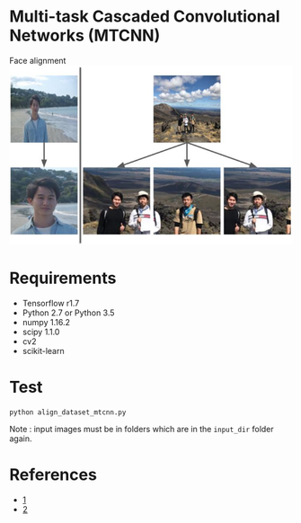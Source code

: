 # Multi-task Cascaded Convolutional Networks (MTCNN)
Face alignment  
![teaser](teaser.JPG)
# Requirements
- Tensorflow r1.7
- Python 2.7 or Python 3.5
- numpy 1.16.2
- scipy 1.1.0
- cv2
- scikit-learn
# Test
```
python align_dataset_mtcnn.py
```
Note : input images must be in folders which are in the `input_dir` folder again.
# References
- [1](https://github.com/davidsandberg/facenet)
- [2](https://github.com/davidsandberg/facenet/wiki/Classifier-training-of-inception-resnet-v1)

